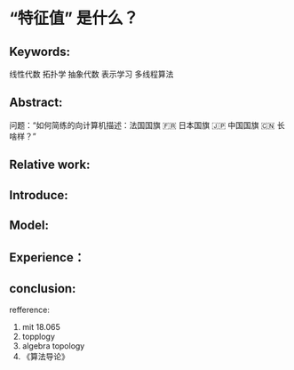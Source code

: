# “特征值” 是什么？

## Keywords: 
线性代数 拓扑学 抽象代数 表示学习 多线程算法

## Abstract: 
问题：“如何简练的向计算机描述：法国国旗 🇫🇷 日本国旗 🇯🇵 中国国旗 🇨🇳 长啥样？”

## Relative work: 

## Introduce:

## Model:

## Experience：

## conclusion:



refference:
1. mit 18.065
2. topplogy
3. algebra topology
3. 《算法导论》
